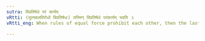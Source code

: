```yaml
---
sutra: विप्रतिषेधे परं कार्यम्
vRtti: (तुल्यबलविरोधो विप्रतिषेधः) तस्मिन् विप्रतिषेधे परंकार्यम् भवति ॥
vRtti_eng: When rules of equal force prohibit each other, then the last in the order herein given is to take effect.

---
```

